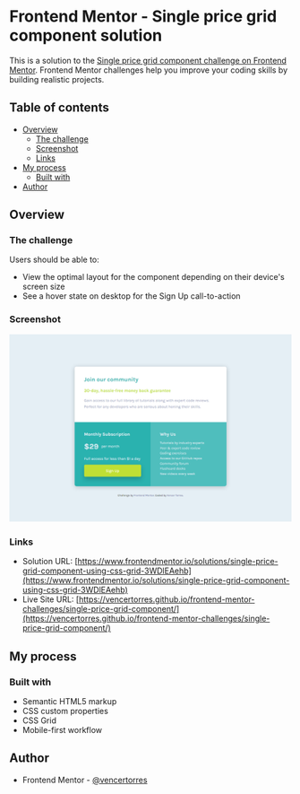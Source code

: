 # Frontend Mentor - Single price grid component solution

This is a solution to the [Single price grid component challenge on Frontend Mentor](https://www.frontendmentor.io/challenges/single-price-grid-component-5ce41129d0ff452fec5abbbc). Frontend Mentor challenges help you improve your coding skills by building realistic projects. 

## Table of contents

- [Overview](#overview)
  - [The challenge](#the-challenge)
  - [Screenshot](#screenshot)
  - [Links](#links)
- [My process](#my-process)
  - [Built with](#built-with)
- [Author](#author)

## Overview

### The challenge

Users should be able to:

- View the optimal layout for the component depending on their device's screen size
- See a hover state on desktop for the Sign Up call-to-action

### Screenshot

![](screenshot.png)

### Links

- Solution URL: [https://www.frontendmentor.io/solutions/single-price-grid-component-using-css-grid-3WDlEAehb](https://www.frontendmentor.io/solutions/single-price-grid-component-using-css-grid-3WDlEAehb)
- Live Site URL: [https://vencertorres.github.io/frontend-mentor-challenges/single-price-grid-component/](https://vencertorres.github.io/frontend-mentor-challenges/single-price-grid-component/)

## My process

### Built with

- Semantic HTML5 markup
- CSS custom properties
- CSS Grid
- Mobile-first workflow

## Author

- Frontend Mentor - [@vencertorres](https://www.frontendmentor.io/profile/vencertorres)